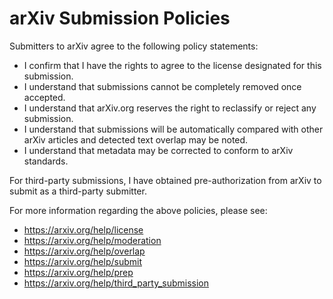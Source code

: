 # arXiv Submission Policies

Submitters to arXiv agree to the following policy statements:

- I confirm that I have the rights to agree to the license designated for this
  submission.
- I understand that submissions cannot be completely removed once accepted.
- I understand that arXiv.org reserves the right to reclassify or reject any
  submission.
- I understand that submissions will be automatically compared with other arXiv
  articles and detected text overlap may be noted.
- I understand that metadata may be corrected to conform to arXiv standards.

For third-party submissions, I have obtained pre-authorization from arXiv to
submit as a third-party submitter.

For more information regarding the above policies, please see:

- https://arxiv.org/help/license
- https://arxiv.org/help/moderation
- https://arxiv.org/help/overlap
- https://arxiv.org/help/submit
- https://arxiv.org/help/prep
- https://arxiv.org/help/third_party_submission
